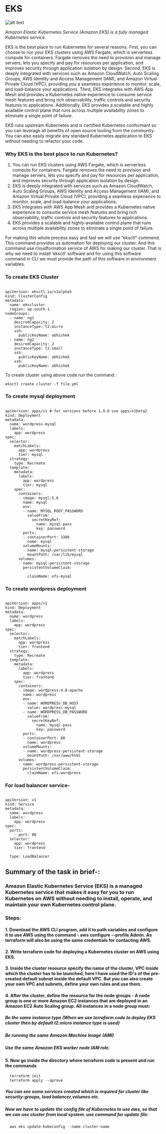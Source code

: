 # EKS
![alt text](https://image.slidesharecdn.com/containers-eks-efdba033-6aca-4c87-9222-146570ffd106-234989226-180322152202/95/containers-amazon-eks-1-638.jpg?cb=1521732142)


*Amazon Elastic Kubernetes Service (Amazon EKS) is a fully managed Kubernetes service.*

EKS is the best place to run Kubernetes for several reasons. First, you can choose to run your EKS clusters using AWS Fargate, which is serverless compute for containers. Fargate removes the need to provision and manage servers, lets you specify and pay for resources per application, and improves security through application isolation by design. Second, EKS is deeply integrated with services such as Amazon CloudWatch, Auto Scaling Groups, AWS Identity and Access Management (IAM), and Amazon Virtual Private Cloud (VPC), providing you a seamless experience to monitor, scale, and load-balance your applications. Third, EKS integrates with AWS App Mesh and provides a Kubernetes native experience to consume service mesh features and bring rich observability, traffic controls and security features to applications. Additionally, EKS provides a scalable and highly available control plane that runs across multiple availability zones to eliminate a single point of failure.

EKS runs upstream Kubernetes and is certified Kubernetes conformant so you can leverage all benefits of open source tooling from the community. You can also easily migrate any standard Kubernetes application to EKS without needing to refactor your code.
### Why EKS is the best place to run Kubernetes?
1. You can run EKS clusters using AWS Fargate, which is serverless compute for containers. Fargate removes the need to provision and manage servers, lets you specify and pay for resources per application, and improves security through application isolation by design.
2. EKS is deeply integrated with services such as Amazon CloudWatch, Auto Scaling Groups, AWS Identity and Access Management (IAM), and Amazon Virtual Private Cloud (VPC), providing a seamless experience to monitor, scale, and load-balance your applications.
3. EKS integrates with AWS App Mesh and provides a Kubernetes native experience to consume service mesh features and bring rich observability, traffic controls and security features to applications.
4. EKS provides a scalable and highly-available control plane that runs across multiple availability zones to eliminate a single point of failure.



For making this whole process easy and fast we will use “eksctl” commend. This command provides us automation for deploying our cluster. And this command use cloudformation service of AWS for making our cluster. That is why we need to install ‘eksctl’ software and for using this software command in CLI we must provide the path of this software in environment variables.
### To create EKS Cluster
```

apiVersion: eksctl.io/v1alpha5
kind: ClusterConfig
metadata:
  name: ekscluster
  region: ap-south-1
nodeGroups:
  - name: ng1
    desiredCapacity: 2
    instanceType: t2.micro
    ssh:
      publicKeyName: abhishek
  - name: ng2
    desiredCapacity: 2
    instanceType: t2.small
    ssh:
      publicKeyName: abhishek
    ssh:
      publicKeyName: abhishek
```
To create cluster using above code run the command : 
```
eksctl create cluster -f file.yml
```
### To create mysql deployment
```

apiVersion: apps/v1 # for versions before 1.9.0 use apps/v1beta2
kind: Deployment
metadata:
  name: wordpress-mysql
  labels:
    app: wordpress
spec:
  selector:
    matchLabels:
      app: wordpress
      tier: mysql
  strategy:
    type: Recreate
  template:
    metadata:
      labels:
        app: wordpress
        tier: mysql
    spec:
      containers:
      - image: mysql:5.6
        name: mysql
        env:
        - name: MYSQL_ROOT_PASSWORD
          valueFrom:
            secretKeyRef:
              name: mysql-pass
              key: password
        ports:
        - containerPort: 3306
          name: mysql
        volumeMounts:
        - name: mysql-persistent-storage
          mountPath: /var/lib/mysql
      volumes:
      - name: mysql-persistent-storage
        persistentVolumeClaim:
          
          claimName: efs-mysql
```
### To create wordpress deployment
```

apiVersion: apps/v1 
kind: Deployment
metadata:
  name: wordpress
  labels:
    app: wordpress
spec:
  selector:
    matchLabels:
      app: wordpress
      tier: frontend
  strategy:
    type: Recreate
  template:
    metadata:
      labels:
        app: wordpress
        tier: frontend
    spec:
      containers:
      - image: wordpress:4.8-apache
        name: wordpress
        env:
        - name: WORDPRESS_DB_HOST
          value: wordpress-mysql
        - name: WORDPRESS_DB_PASSWORD
          valueFrom:
            secretKeyRef:
              name: mysql-pass
              key: password
        ports:
        - containerPort: 80
          name: wordpress
        volumeMounts:
        - name: wordpress-persistent-storage
          mountPath: /var/www/html
      volumes:
      - name: wordpress-persistent-storage
        persistentVolumeClaim:
          claimName: efs-wordpress
```
### For load balancer service-
```

apiVersion: v1
kind: Service
metadata:
  name: wordpress
  labels:
    app: wordpress
spec:
  ports:
    - port: 80
  selector:
    app: wordpress
    tier: frontend
  
  type: LoadBalancer
```

##  Summary of the task in brief-:


### Amazon Elastic Kubernetes Service (EKS) is a managed Kubernetes service that makes it easy for you to run Kubernetes on AWS without needing to install, operate, and maintain       your own Kubernetes control plane.

### Steps:

#### 1. Download the AWS CLI program, add it to path variables and configure it to use AWS using the command - aws configure --profile Admin. As terraform will also be using the same credentials for contacting AWS.

#### 2. Write terraform code for deploying a Kubernetes cluster on AWS using EKS.

#### 3.  Inside the cluster resource specify the name of the cluster, VPC inside which the cluster has to be launched, here I have used the ID's of the pre-created default subnet inside the default VPC. But you can also create your own VPC and subnets, define your own rules and use them.

#### 4. After the cluster, define the resource for the node groups - A node group is one or more Amazon EC2 instances that are deployed in an Amazon EC2 Auto Scaling group. All instances in a node group must:

##### Be the same instance type (When we use terraform code to deploy EKS cluster then by default t2.micro instance type is used)
##### Be running the same Amazon Machine Image (AMI)
##### Use the same Amazon EKS worker node IAM role.
#### 5. Now go inside the directory where terraform code is present and run the commands
      terraform init
      terraform apply --aprove
      
##### You can see some services created which is required for cluster like security-groups, load balancer,volumes etc.

##### Now we have to update the config file of Kubernetes to use aws, so that we can use cluster from local system. use command for update file:      
      aws eks update-kubeconfig --name cluster-name
